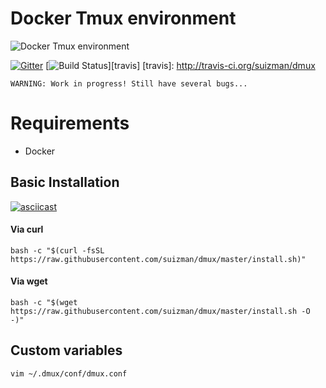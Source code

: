 # Docker Tmux environment
![Docker Tmux environment](images/dmux-logo.png)

[![Gitter](https://badges.gitter.im/Join%20Chat.svg)](https://gitter.im/suizman/dmux?utm_source=badge&utm_medium=badge&utm_campaign=pr-badge&utm_content=badge)
[![Build Status](http://img.shields.io/travis/suizman/dmux.svg?style=flat-square)][travis]
[travis]: http://travis-ci.org/suizman/dmux

```WARNING: Work in progress! Still have several bugs...```

# Requirements

* Docker

## Basic Installation

[![asciicast](https://asciinema.org/a/31736.png)](https://asciinema.org/a/31736)

#### Via curl
```bash -c "$(curl -fsSL https://raw.githubusercontent.com/suizman/dmux/master/install.sh)"```

#### Via wget
```bash -c "$(wget https://raw.githubusercontent.com/suizman/dmux/master/install.sh -O -)"```

## Custom variables
```vim ~/.dmux/conf/dmux.conf```
